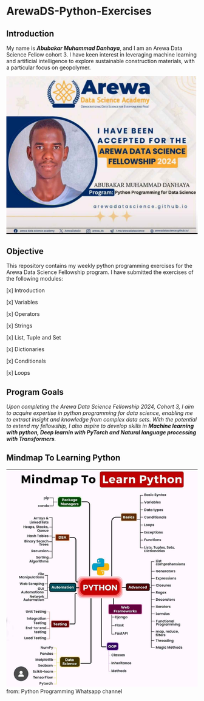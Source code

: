 # ArewaDS-Python-Exercises

## Introduction

My name is **_Abubakar Muhammad Danhaya_**, and I am an Arewa Data Science Fellow cohort 3. I have keen interest in leveraging machine learning and artificial intelligence to explore sustainable construction materials, with a particular focus on geopolymer.

![image](https://github.com/HABUDANHAYABK/ArewaDS-Python-Exercises/blob/main/ArewaDs.jpg?raw=true)

## Objective

This repository contains my weekly python programming exercises for the Arewa Data Science Fellowship program. 
I have submitted the exercises of the following modules:

[x] Introduction

[x] Variables

[x] Operators

[x] Strings

[x] List, Tuple and Set

[x] Dictionaries

[x] Conditionals

[x] Loops

## Program Goals
_Upon completing the Arewa Data Science Fellowship 2024, Cohort 3, I aim to acquire expertise in python programming for data science, enabling me to extract insight and knowledge from complex data sets. With the potential to extend my fellowship, I also aspire to develop skills in **Machine learning with python, Deep learnin with PyTorch and Natural language processing with Transformers**._

## Mindmap To Learning Python
![image](https://github.com/HABUDANHAYABK/ArewaDS-Python-Exercises/blob/main/python%20roadmap.jpg?raw=true)
from: Python Programming Whatsapp channel
